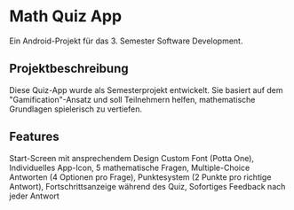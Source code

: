# Math Quiz App
Ein Android-Projekt für das 3. Semester Software Development.
## Projektbeschreibung
Diese Quiz-App wurde als Semesterprojekt entwickelt. Sie basiert auf dem "Gamification"-Ansatz und soll Teilnehmern helfen, mathematische Grundlagen spielerisch zu vertiefen.
## Features
Start-Screen mit ansprechendem Design
Custom Font (Potta One),
Individuelles App-Icon,
5 mathematische Fragen,
Multiple-Choice Antworten (4 Optionen pro Frage),
Punktesystem (2 Punkte pro richtige Antwort),
Fortschrittsanzeige während des Quiz,
Sofortiges Feedback nach jeder Antwort
